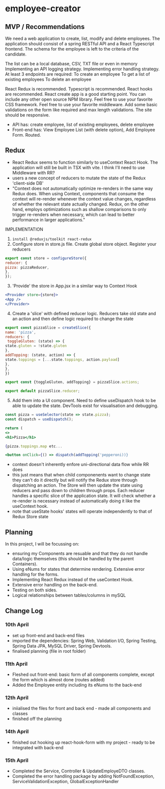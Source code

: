 # employee-creator

## MVP / Recommendations

We need a web application to create, list, modify and delete employees. The application should consist of a spring RESTful API and a React Typescript frontend. The schema for the employee is left to the criteria of the candidate.

The list can be a local database, CSV, TXT file or even in memory
Implementing an API logging strategy.
Implementing error handling strategy.
At least 3 endpoints are required:
To create an employee
To get a list of existing employees
To delete an employee

React Redux is recommended.
Typescript is recommended.
React hooks are recommended.
React create app is a good starting point.
You can include any other open source NPM library.
Feel free to use your favorite CSS framework.
Feel free to use your favorite middleware.
Add some basic validations on the form like required and max length validations.
The site should be responsive.

- API has: create employee, list of existing employees, delete employee
- Front-end has: View Employee List (with delete option), Add Employee Form. Routed.

## Redux

- React Redux seems to function similarly to useContext React Hook. The application will still be built in TSX with vite. I think I'll need to use Middleware with RR?
- users a new concept of reducers to mutate the state of the Redux 'client-side DB'
- "Context does not automatically optimize re-renders in the same way Redux does. When using Context, components that consume the context will re-render whenever the context value changes, regardless of whether the relevant state actually changed. Redux, on the other hand, employs optimizations such as shallow comparisons to only trigger re-renders when necessary, which can lead to better performance in larger applications."

IMPLEMENTATION
1. ``` install @reduxjs/toolkit react-redux ```
2. Configure store in store.js file. Create global store object. Register your reducers
```js
export const store = configureStore({
reducer: {
pizza: pizzaReducer,
},
});
```
3. 'Provide' the store in App.jsx in a similar way to Context Hook
```jsx
<Provider store={store}>
<App />
</Provider>
```
4. Create a 'slice' with defined reducer logic. Reducers take old state and an action and then define logic required to change the state
```js
export const pizzaSlice = createSlice({
name: 'pizza',
reducers: {
 toggleGluten: (state) => {
state.gluten = !state.gluten
},
addTopping: (state, action) => {
state.toppings = [...state.toppings, action.payload]
},
},
})

export const {toggleGluten, addTopping} = pizzaSlice.actions;

export default pizzaSlice.reducer;
```
5. Add them into a UI component. Need to define useDispatch hook to be able to update the state. DevTools exist for visualisation and debugging.
```jsx
const pizza = useSelector(state => state.pizza);
const dispatch = useDispatch();

return (
<>
<h1>Pizza</h1>

{pizza.toppings.map etc...

<button onClick={() => dispatch(addTopping('pepperoni))}
```

- context doesn't inherently enfore uni-directional data flow while RR does
- this just means that when child componenents want to change state they can't do it directly but will notify the Redux store through dispatching an action. The Store will then update the state using reducers and pass down to children through props. Each reducer handles a specific slice of the application state. It will check whether a re-render is necessary instead of automatically doing it like the useContext hook.
- note that useState hooks' states will operate independently to that of Redux Store state
  
## Planning 

In this project, I will be focussing on: 
- ensuring my Components are resuable and that they do not handle data/logic themselves (this should be handled by the parent Containers).
- Using eNums for states that determine rendering. Extensive error handling for the forms.
- Implementing React Redux instead of the useContext Hook.
- Extensive error handling on the back-end.
- Testing on both sides.
- Logical relationships between tables/columns in mySQL

## Change Log

### 10th April
- set up front-end and back-end files
- imported the dependencies: Spring Web, Validation I/O, Spring Testing, Spring Data JPA, MySQL Driver, Spring Devtools.
- finalised planning (file in root folder)

### 11th April
- Fleshed out front-end: basic form of all components complete, except the form which is almost done (routes added)
- Added the Employee entity including its eNums to the back-end

### 12th April
- iniialised the files for front and back end - made all components and classes
- finished off the planning

### 14th April
- finished out hooking up react-hook-form with my project - ready to be integrated with back-end

### 15th April
- Completed the Service, Controller & UpdateEmployeDTO classes.
- Completed the error handling package by adding NotFoundException, ServiceValidationException, GlobalExceptionHandler
